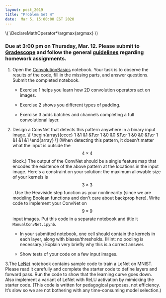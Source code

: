 ```yaml
---
layout: post_2019
title: "Problem Set 4"
date:  Mar 5, 15:00:00 EST 2020
---
```

\\(
\DeclareMathOperator*\argmax{argmax}
\\)

### Due at 3:00 pm on Thursday, Mar. 12. Please submit to [Gradescope](https://www.gradescope.com/courses/87954/assignments/377110) and follow the general [guidelines](https://cos485.github.io/2020/02/03/homework-guidelines.html) regarding homework assignments.

1. Open the [ConvolutionBasics](https://colab.research.google.com/drive/1Uq7ofdLl9CkceFJi5ZIrr1wjz8g9ljbD) notebook. Your task is to observe the results of the code, fill in the missing parts, and answer questions. Submit the completed notebook.
   - Exercise 1 helps you learn how 2D convolution operators act on images.

   - Exercise 2 shows you different types of padding.

   - Exercise 3 adds batches and channels completing a full convolutional layer.
   
2. Design a ConvNet that detects this pattern anywhere in a binary input image.
\\[
\begin{array}{cccc}
1 &1 &1 &1\cr
1 &0 &0 &1\cr
1 &0 &0 &1\cr
1 &1 &1 &1
\end{array}
\\]
(When detecting this pattern, it doesn't matter what the input is outside the $$4\times 4$$ block.)
The output of the ConvNet should be a single feature map that encodes the existence of the above pattern at the locations in the input image. Here's a constraint on your solution: the maximum allowable size of your kernels is $$3\times 3$$.  Use the Heaviside step function as your nonlinearity (since we are modeling Boolean functions and don't care about backprop here). Write code to implement your ConvNet on $$9\times 9$$ input images. Put this code in a separate notebook and title it `ManualConvNet.ipynb`.

   - In your submitted notebook, one cell should contain the kernels in each layer, along with biases/thresholds. (Hint: no pooling is necessary.)  Explain very briefly why this is a correct answer.
 
   - Show tests of your code on a few input images.

3.The [LeNet](https://colab.research.google.com/drive/1Neif4TvzrHj9NUEaoZS2Y24HX5tVZFxo) notebook contains sample code to train a LeNet on MNIST. Please read it carefully and complete the starter code to define layers and forward pass. Run the code to show that the learning curve goes down. Also implement a variant of LeNet with ReLU activation by mimicking the starter code. (This code is written for pedagogical purposes, not efficiency. It’s slow so we are not bothering with any time-consuming model selection.)
